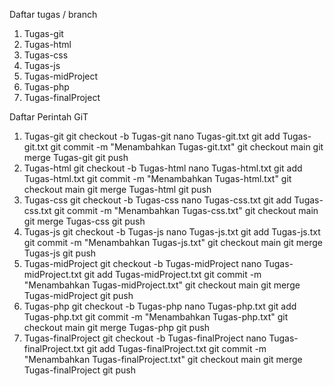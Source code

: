 Daftar tugas / branch
  1. Tugas-git
  2. Tugas-html
  3. Tugas-css
  4. Tugas-js
  5. Tugas-midProject
  6. Tugas-php
  7. Tugas-finalProject

Daftar Perintah GiT
1. Tugas-git
   git checkout -b Tugas-git
   nano Tugas-git.txt
   git add Tugas-git.txt
   git commit -m "Menambahkan Tugas-git.txt"
   git checkout main
   git merge Tugas-git
   git push
2. Tugas-html
   git checkout -b Tugas-html
   nano Tugas-html.txt
   git add Tugas-html.txt
   git commit -m "Menambahkan Tugas-html.txt"
   git checkout main
   git merge Tugas-html
   git push
3. Tugas-css
   git checkout -b Tugas-css
   nano Tugas-css.txt
   git add Tugas-css.txt
   git commit -m "Menambahkan Tugas-css.txt"
   git checkout main
   git merge Tugas-css
   git push
4. Tugas-js
   git checkout -b Tugas-js
   nano Tugas-js.txt
   git add Tugas-js.txt
   git commit -m "Menambahkan Tugas-js.txt"
   git checkout main
   git merge Tugas-js
   git push
5. Tugas-midProject
   git checkout -b Tugas-midProject
   nano Tugas-midProject.txt
   git add Tugas-midProject.txt
   git commit -m "Menambahkan Tugas-midProject.txt"
   git checkout main
   git merge Tugas-midProject
   git push
6. Tugas-php
   git checkout -b Tugas-php
   nano Tugas-php.txt
   git add Tugas-php.txt
   git commit -m "Menambahkan Tugas-php.txt"
   git checkout main
   git merge Tugas-php
   git push
7. Tugas-finalProject
   git checkout -b Tugas-finalProject
   nano Tugas-finalProject.txt
   git add Tugas-finalProject.txt
   git commit -m "Menambahkan Tugas-finalProject.txt"
   git checkout main
   git merge Tugas-finalProject
   git push   
